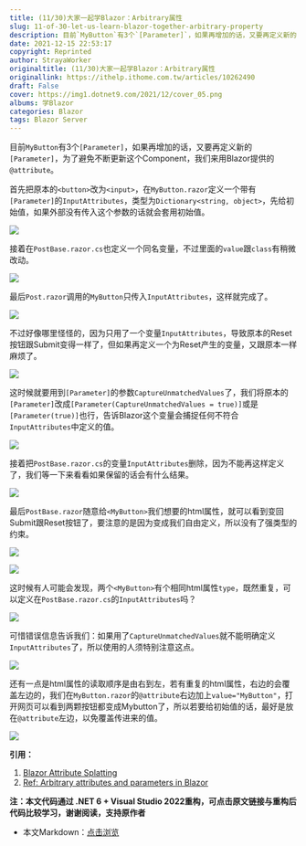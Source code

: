 ```yaml
---
title: (11/30)大家一起学Blazor：Arbitrary属性
slug: 11-of-30-let-us-learn-blazor-together-arbitrary-property
description: 目前`MyButton`有3个`[Parameter]`，如果再增加的话，又要再定义新的`[Parameter]`，为了避免不断更新这个Component，我们来用Blazor提供的`@attribute`。
date: 2021-12-15 22:53:17
copyright: Reprinted
author: StrayaWorker
originaltitle: (11/30)大家一起学Blazor：Arbitrary属性
originallink: https://ithelp.ithome.com.tw/articles/10262490
draft: False
cover: https://img1.dotnet9.com/2021/12/cover_05.png
albums: 学Blazor
categories: Blazor
tags: Blazor Server
---
```


目前`MyButton`有3个`[Parameter]`，如果再增加的话，又要再定义新的`[Parameter]`，为了避免不断更新这个Component，我们来用Blazor提供的`@attribute`。

首先把原本的`<button>`改为`<input>`，在`MyButton.razor`定义一个带有`[Parameter]`的`InputAttributes`，类型为`Dictionary<string, object>`，先给初始值，如果外部没有传入这个参数的话就会套用初始值。

![](https://img1.dotnet9.com/2021/12/1701.png)

接着在`PostBase.razor.cs`也定义一个同名变量，不过里面的`value`跟`class`有稍微改动。

![](https://img1.dotnet9.com/2021/12/1702.png)

最后`Post.razor`调用的`MyButton`只传入`InputAttributes`，这样就完成了。

![](https://img1.dotnet9.com/2021/12/1703.png)

不过好像哪里怪怪的，因为只用了一个变量`InputAttributes`，导致原本的Reset按钮跟Submit变得一样了，但如果再定义一个为Reset产生的变量，又跟原本一样麻烦了。

![](https://img1.dotnet9.com/2021/12/1704.png)

这时候就要用到`[Parameter]`的参数`CaptureUnmatchedValues`了，我们将原本的`[Parameter]`改成`[Parameter(CaptureUnmatchedValues = true)]`或是`[Parameter(true)]`也行，告诉Blazor这个变量会捕捉任何不符合`InputAttributes`中定义的值。

![](https://img1.dotnet9.com/2021/12/1705.png)

接着把`PostBase.razor.cs`的变量`InputAttributes`删除，因为不能再这样定义了，我们等一下来看看如果保留的话会有什么结果。

![](https://img1.dotnet9.com/2021/12/1706.png)

最后`PostBase.razor`随意给`<MyButton>`我们想要的html属性，就可以看到变回Submit跟Reset按钮了，要注意的是因为变成我们自由定义，所以没有了强类型的约束。

![](https://img1.dotnet9.com/2021/12/1707.png)

![](https://img1.dotnet9.com/2021/12/1708.png)

这时候有人可能会发现，两个`<MyButton>`有个相同html属性`type`，既然重复，可以定义在`PostBase.razor.cs`的`InputAttributes`吗？

![](https://img1.dotnet9.com/2021/12/1709.png)

可惜错误信息告诉我们：如果用了`CaptureUnmatchedValues`就不能明确定义`InputAttributes`了，所以使用的人须特别注意这点。

![](https://img1.dotnet9.com/2021/12/1710.png)

还有一点是html属性的读取顺序是由右到左，若有重复的html属性，右边的会覆盖左边的，我们在`MyButton.razor`的`@attribute`右边加上`value="MyButton"`，打开网页可以看到两颗按钮都变成Mybutton了，所以若要给初始值的话，最好是放在`@attribute`左边，以免覆盖传进来的值。

![](https://img1.dotnet9.com/2021/12/1711.png)

**引用：**

1. [Blazor Attribute Splatting](https://www.pragimtech.com/blog/blazor/blazor-attribute-splatting/)
2. [Ref: Arbitrary attributes and parameters in Blazor](https://www.pragimtech.com/blog/blazor/blazor-arbitrary-attributes/)

**注：本文代码通过 .NET 6 + Visual Studio 2022重构，可点击原文链接与重构后代码比较学习，谢谢阅读，支持原作者**

- 本文Markdown：[点击浏览](https://github.com/dotnet9/Assets.Dotnet9/blob/main/2021/12/2021-12-15_01.md)